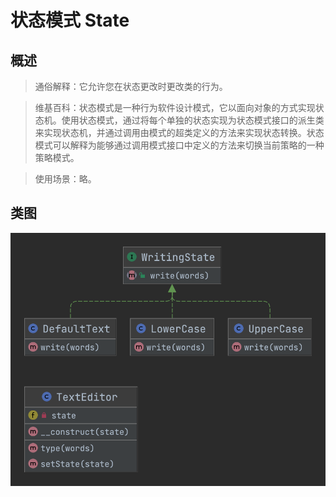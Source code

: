 # 状态模式 State

## 概述
> 通俗解释：它允许您在状态更改时更改类的行为。

> 维基百科：状态模式是一种行为软件设计模式，它以面向对象的方式实现状态机。使用状态模式，通过将每个单独的状态实现为状态模式接口的派生类来实现状态机，并通过调用由模式的超类定义的方法来实现状态转换。状态模式可以解释为能够通过调用模式接口中定义的方法来切换当前策略的一种策略模式。

> 使用场景：略。

## 类图
![](State.png)